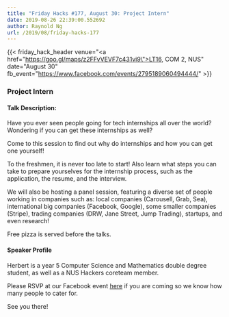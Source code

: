 ```yaml
---
title: "Friday Hacks #177, August 30: Project Intern"
date: 2019-08-26 22:39:00.552692
author: Raynold Ng
url: /2019/08/friday-hacks-177
---
```



{{< friday_hack_header
    venue="<a href=\"https://goo.gl/maps/z2FFvVEVF7c431vi9\">LT16, COM 2, NUS</a>"
    date="August 30"
    fb_event="https://www.facebook.com/events/2795189060494444/" >}}


### Project Intern

#### Talk Description:

Have you ever seen people going for tech internships all over the world? Wondering if you can get these internships as well?

Come to this session to find out why do internships and how you can get one yourself!

To the freshmen, it is never too late to start! Also learn what steps you can take to prepare yourselves for the internship process, such as the application, the resume, and the interview.

We will also be hosting a panel session, featuring a diverse set of people working in companies such as: local companies (Carousell, Grab, Sea), international big companies (Facebook, Google), some smaller companies (Stripe), trading companies (DRW, Jane Street, Jump Trading), startups, and even research!

Free pizza is served before the talks.

#### Speaker Profile

Herbert is a year 5 Computer Science and Mathematics double degree student, as well as a NUS Hackers coreteam member.

Please RSVP at our Facebook event [here](https://www.facebook.com/events/2795189060494444/) if you are coming so we know how many people to cater for.

See you there!
